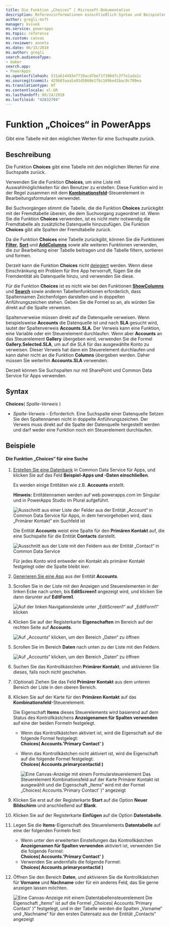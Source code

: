 ```yaml
---
title: Die Funktion „Choices“ | Microsoft-Dokumentation
description: Referenzinformationen einschließlich Syntax und Beispielen für die Funktion „Choices“ in PowerApps
author: gregli-msft
manager: kvivek
ms.service: powerapps
ms.topic: reference
ms.custom: canvas
ms.reviewer: anneta
ms.date: 06/15/2018
ms.author: gregli
search.audienceType:
- maker
search.app:
- PowerApps
ms.openlocfilehash: 531a614493ef739acd7be71f396dfc2f7e1ada1c
ms.sourcegitcommit: 429b83aaa5a91d5868e1fbc169bed1bac0c709ea
ms.translationtype: HT
ms.contentlocale: el-GR
ms.lasthandoff: 08/24/2018
ms.locfileid: "42832794"
---
```

# <a name="choices-function-in-powerapps"></a>Funktion „Choices“ in PowerApps
Gibt eine Tabelle mit den möglichen Werten für eine Suchspalte zurück.

## <a name="description"></a>Beschreibung
Die Funktion **Choices** gibt eine Tabelle mit den möglichen Werten für eine Suchspalte zurück.  

Verwenden Sie die Funktion **Choices**, um eine Liste mit Auswahlmöglichkeiten für den Benutzer zu erstellen. Diese Funktion wird in der Regel zusammen mit dem [**Kombinationsfeld**](../controls/control-combo-box.md)-Steuerelement in Bearbeitungsformularen verwendet.

Bei Suchvorgängen stimmt die Tabelle, die die Funktion **Choices** zurückgibt mit der Fremdtabelle überein, die dem Suchvorgang zugeordnet ist. Wenn Sie die Funktion **Choices** verwenden, ist es nicht mehr notwendig die Fremdtabelle als zusätzliche Datenquelle hinzuzufügen. Die Funktion **Choices** gibt alle Spalten der Fremdtabelle zurück.

Da die Funktion **Choices** eine Tabelle zurückgibt, können Sie die Funktionen [**Filter**](function-filter-lookup.md), [**Sort**](function-sort.md) und [**AddColumns**](function-table-shaping.md) sowie alle weiteren Funktionen verwenden, die zur Bearbeitung einer Tabelle beitragen und die Tabelle filtern, sortieren und formen. 

Derzeit kann die Funktion **Choices** nicht [delegiert](../delegation-overview.md) werden. Wenn diese Einschränkung ein Problem für Ihre App hervorruft, fügen Sie die Fremdentität als Datenquelle hinzu, und verwenden Sie diese. 

Für die Funktion **Choices** ist es nicht wie bei den Funktionen [**ShowColumns**](function-table-shaping.md) und [**Search**](function-filter-lookup.md) sowie anderen Tabellenfunktionen erforderlich, dass Spaltennamen Zeichenfolgen darstellen und in doppelten Anführungszeichen stehen. Geben Sie die Formel so an, als würden Sie direkt auf die Spalte verweisen.

Spaltenverweise müssen direkt auf die Datenquelle verweisen. Wenn beispielsweise **Accounts** die Datenquelle ist und nach **SLA** gesucht wird, lautet der Spaltenverweis **Accounts.SLA**. Der Verweis kann eine Funktion, eine Variable oder ein Steuerelement durchlaufen. Wenn aber **Accounts** an das Steuerelement **Gallery** übergeben wird, verwenden Sie die Formel **Gallery.Selected.SLA**, um auf die SLA für das ausgewählte Konto zu verweisen. Dieser Verweis hat dann ein Steuerelement durchlaufen und kann daher nicht an die Funktion **Columns** übergeben werden. Daher müssen Sie weiterhin **Accounts.SLA** verwenden.

Derzeit können Sie Suchspalten nur mit SharePoint und Common Data Service für Apps verwenden.

## <a name="syntax"></a>Syntax
**Choices**( *Spalte-Verweis* )

* *Spalte-Verweis* – Erforderlich.  Eine Suchspalte einer Datenquelle Setzen Sie den Spaltennamen nicht in doppelte Anführungszeichen. Der Verweis muss direkt auf die Spalte der Datenquelle hergestellt werden und darf weder eine Funktion noch ein Steuerelement durchlaufen.

## <a name="examples"></a>Beispiele

#### <a name="choices-for-a-lookup"></a>Die Funktion „Choices“ für eine Suche

1. [Erstellen Sie eine Datenbank](../../../administrator/create-database.md) in Common Data Service für Apps, und klicken Sie auf das Feld **Beispiel-Apps und -Daten einschließen**.

    Es werden einige Entitäten wie z.B. **Accounts** erstellt.

    **Hinweis:** Entitätennamen werden auf web.powerapps.com im Singular und in PowerApps Studio im Plural aufgeführt.

    ![Ausschnitt aus einer Liste der Felder aus der Entität „Account“ in Common Data Service für Apps, in dem hervorgehoben wird, dass „Primärer Kontakt“ ein Suchfeld ist](media/function-choices/entity-account.png)

    Die Entität **Accounts** weist eine Spalte für den **Primären Kontakt** auf, die eine Suchspalte für die Entität **Contacts** darstellt.  

    ![Ausschnitt aus der Liste mit den Feldern aus der Entität „Contact“ in Common Data Service](media/function-choices/entity-contact.png)

    Für jedes Konto wird entweder ein Kontakt als primärer Kontakt festgelegt oder die Spalte bleibt *leer*.

2. [Generieren Sie eine App](../data-platform-create-app.md) aus der Entität **Accounts**.

3. Scrollen Sie in der Liste mit den Anzeigen und Steuerelementen in der linken Ecke nach unten, bis **EditScreen1** angezeigt wird, und klicken Sie dann darunter auf **EditForm1**.

    ![Auf der linken Navigationsleiste unter „EditScreen1“ auf „EditForm1“ klicken](media/function-choices/select-editform.png)

4. Klicken Sie auf der Registerkarte **Eigenschaften** im Bereich auf der rechten Seite auf **Accounts**.

    ![Auf „Accounts“ klicken, um den Bereich „Daten“ zu öffnen](media/function-choices/open-data-pane.png)

5. Scrollen Sie im Bereich **Daten** nach unten zu der Liste mit den Feldern.

    ![Auf „Accounts“ klicken, um den Bereich „Daten“ zu öffnen](media/function-choices/field-list.png)

6. Suchen Sie das Kontrollkästchen **Primärer Kontakt**, und aktivieren Sie dieses, falls noch nicht geschehen.

7. (Optional) Ziehen Sie das Feld **Primärer Kontakt** aus dem unteren Bereich der Liste in den oberen Bereich.

8. Klicken Sie auf der Karte für den **Primären Kontakt** auf das **Kombinationsfeld**-Steuerelement.

    Die Eigenschaft **Items** dieses Steuerelements wird basierend auf dem Status des Kontrollkästchens **Anzeigenamen für Spalten verwenden** auf eine der beiden Formeln festgelegt.

   - Wenn das Kontrollkästchen aktiviert ist, wird die Eigenschaft auf die folgende Formel festgelegt:<br>**Choices( Accounts.'Primary Contact' )**
   - Wenn das Kontrollkästchen nicht aktiviert ist, wird die Eigenschaft auf die folgende Formel festgelegt:<br>**Choices( Accounts.primarycontactid )**

     ![Eine Canvas-Anzeige mit einem Formularsteuerelement Das Steuerelement **Kombinationsfeld** auf der Karte **Primärer Kontakt** ist ausgewählt und die Eigenschaft „Items“ wird mit der Formel „Choices( Accounts.'Primary Contact' )“ angezeigt](media/function-choices/accounts-primary-contact.png)

9. Klicken Sie erst auf der Registerkarte **Start** auf die Option **Neuer Bildschirm** und anschließend auf **Blank**.

10. Klicken Sie auf der Registerkarte **Einfügen** auf die Option **Datentabelle**.

11. Legen Sie die **Items**-Eigenschaft des Steuerelements **Datentabelle** auf eine der folgenden Formeln fest:

     - Wenn unter den erweiterten Einstellungen das Kontrollkästchen **Anzeigenamen für Spalten verwenden** aktiviert ist, verwenden Sie die folgende Formel:<br>**Choices( Accounts.'Primary Contact' )**
     - Verwenden Sie andernfalls die folgende Formel:<br>**Choices( Accounts.primarycontactid )**

12. Öffnen Sie den Bereich **Daten**, und aktivieren Sie die Kontrollkästchen für **Vorname** und **Nachname** oder für ein anderes Feld, das Sie gerne anzeigen lassen möchten.

     ![Eine Canvas-Anzeige mit einem Datentabellensteuerelement Die Eigenschaft „Items“ ist auf die Formel „Choices( Accounts.'Primary Contact' )“ festgelegt, und in der Tabelle werden die Spalten „Vorname“ und „Nachname“ für den ersten Datensatz aus der Entität „Contacts“ angezeigt](media/function-choices/full-accounts-pc.png)
